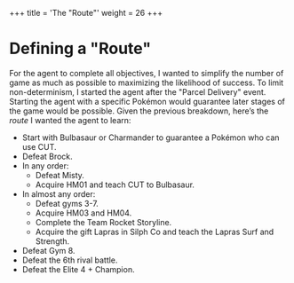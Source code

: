 +++
title = 'The "Route"'
weight = 26
+++

# Defining a "Route"

For the agent to complete all objectives, I wanted to simplify the number of game as much as possible to maximizing the likelihood of success. To limit non-determinism, I started the agent after the "Parcel Delivery" event. Starting the agent with a specific Pokémon would guarantee later stages of the game would be possible. Given the previous breakdown, here’s the *route* I wanted the agent to learn:

* Start with Bulbasaur or Charmander to guarantee a Pokémon who can use CUT. 
* Defeat Brock.
* In any order:  
  * Defeat Misty. 
  * Acquire HM01 and teach CUT to Bulbasaur.
* In almost any order:  
  * Defeat gyms 3-7.
  * Acquire HM03 and HM04.
  * Complete the Team Rocket Storyline.
  * Acquire the gift Lapras in Silph Co and teach the Lapras Surf and Strength.
* Defeat Gym 8.  
* Defeat the 6th rival battle.
* Defeat the Elite 4 + Champion.